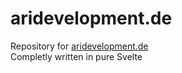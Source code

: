 # aridevelopment.de

Repository for [aridevelopment.de](https://aridevelopment.de)  
Completly written in pure Svelte
